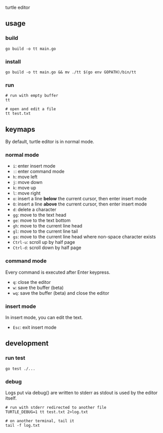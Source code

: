 turtle editor

## usage

### build

```shell
go build -o tt main.go
```

### install

```shell
go build -o tt main.go && mv ./tt $(go env GOPATH)/bin/tt
```

### run

```shell
# run with empty buffer
tt

# open and edit a file
tt test.txt
```

## keymaps

By default, turtle editor is in normal mode.

### normal mode

* `i`: enter insert mode
* `:`: enter command mode
* `h`: move left
* `j`: move down
* `k`: move up
* `l`: move right
* `o`: insert a line **below** the current cursor, then enter insert mode
* `O`: insert a line **above** the current cursor, then enter insert mode
* `d`: delete a character
* `gg`: move to the text head
* `ge`: move to the text bottom
* `gh`: move to the current line head
* `gl`: move to the current line tail
* `gs`: move to the current line head where non-space character exists
* `Ctrl-u`: scroll up by half page
* `Ctrl-d`: scroll down by half page

### command mode

Every command is executed after Enter keypress.

* `q`: close the editor
* `w`: save the buffer (beta)
* `wq`: save the buffer (beta) and close the editor

### insert mode

In insert mode, you can edit the text.

* `Esc`: exit insert mode

## development

### run test

```shell
go test ./...
```

### debug

Logs put via debug() are written to stderr as stdout is used by the editor itself.

```shell
# run with stderr redirected to another file
TURTLE_DEBUG=1 tt test.txt 2>log.txt

# on another terminal, tail it
tail -f log.txt
```

